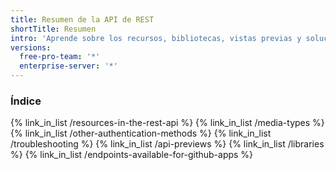 ```yaml
---
title: Resumen de la API de REST
shortTitle: Resumen
intro: 'Aprende sobre los recursos, bibliotecas, vistas previas y solución de problemas para la API de REST de {% data variables.product.prodname_dotcom %}.'
versions:
  free-pro-team: '*'
  enterprise-server: '*'
---
```


### Índice

{% link_in_list /resources-in-the-rest-api %}
{% link_in_list /media-types %}
{% link_in_list /other-authentication-methods %}
{% link_in_list /troubleshooting %}
{% link_in_list /api-previews %}
{% link_in_list /libraries %}
{% link_in_list /endpoints-available-for-github-apps %}
